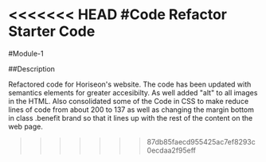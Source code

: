 <<<<<<< HEAD
#Code Refactor Starter Code
=======
#Module-1

##Description

Refactored code for Horiseon's website. The code has been updated with semantics elements for greater accesibilty. As well added "alt" to all images in the HTML.  Also consolidated some of the Code in CSS to make reduce lines of code from about 200 to 137 as well as changing the margin bottom in class .benefit brand so that it lines up with the rest of the content on the web page. 
>>>>>>> 87db85faecd955425ac7ef8293c0ecdaa2f95eff
